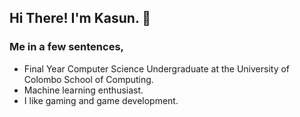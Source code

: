 ## Hi There! I'm Kasun. 👋

### Me in a few sentences, 

- Final Year Computer Science Undergraduate at the University of Colombo School of Computing.
- Machine learning enthusiast.
- I like gaming and game development.
